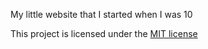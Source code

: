 My little website that I started when I was 10

This project is licensed under the [MIT license](/LICENSE) 